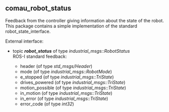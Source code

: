## comau_robot_status

Feedback from the controller giving information about the state of the robot.  
This package contains a simple implementation of the standard robot_state_interface.  

External interface:

  * topic _**robot_status**_ of type _industrial_msgs::RobotStatus_  
  ROS-I standard feedback:
  
    - header (of type _std_msgs/Header_)  
    - mode (of type _industrial_msgs::RobotMode_)  
    - e_stopped (of type _industrial_msgs::TriState_)  
    - drives_powered (of type _industrial_msgs::TriState_)  
    - motion_possible (of type _industrial_msgs::TriState_)  
    - in_motion (of type _industrial_msgs::TriState_)  
    - in_error (of type _industrial_msgs::TriState_)  
    - error_code (of type _int32_)  

